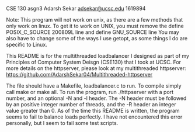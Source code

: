 CSE 130 asgn3
Adarsh Sekar
adsekar@ucsc.edu
1619894

Note:
This program will not work on unix, as there are a few methods that only work on linux.
To get it to work on UNIX, you must remove the define POSIX_C_SOURCE 200809L line and define GNU_SOURCE line
You may also have to change some of the ways I use getopt, as some things I do are specific to Linux.

This README is for the multithreaded loadbalancer I designed as part of my Principles of Computer System Deisgn (CSE130) that I took at UCSC. 
For more details on the httpserver, please look at my multithreaded httpserver: https://github.com/AdarshSekar04/Multithreaded-httpserver

The file should have a Makefile, loadbalancer.c to run. To compile simply call make or make all. To run the program, run ./httpserver with a port number, and an optional -N and -l header.
The -N header must be followed by an positive integer number of threads, and the -R header an integer value greater than 0. 
As of the time this README is written, the program seems to fail to balance loads perfectly. I have not encountered this error personally, but I seem to fail some test scripts. 